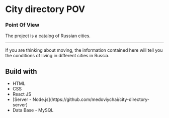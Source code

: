 # City directory POV
### Point Of View

The project is a catalog of Russian cities.
<hr>
If you are thinking about moving, the information contained here will tell you the conditions of living in different cities in Russia. 

## Build with
<ul>
<li> HTML </li>
<li> CSS </li>
<li> React JS </li>
<li> [Server - Node.js](https://github.com/medoviychai/city-directory-server) </li>
<li> Data Base - MySQL</li>
</ul>
